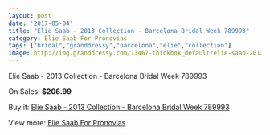```yaml
---
layout: post
date: '2017-05-04'
title: "Elie Saab - 2013 Collection - Barcelona Bridal Week 789993"
category: Elie Saab For Pronovias
tags: ["bridal","granddressy","barcelona","elie","collection"]
image: http://img.granddressy.com/13467-thickbox_default/elie-saab-2013-collection-barcelona-bridal-week-789993.jpg
---
```

Elie Saab - 2013 Collection - Barcelona Bridal Week 789993

On Sales: **$206.99**
<a href="https://www.granddressy.com/en/elie-saab-for-pronovias/12535-elie-saab-2013-collection-barcelona-bridal-week-789993.html"><amp-img layout="responsive" width="600" height="600" src="//img.granddressy.com/13467-thickbox_default/elie-saab-2013-collection-barcelona-bridal-week-789993.jpg" alt="Elie Saab - 2013 Collection - Barcelona Bridal Week 789993 0" /></a>

Buy it: [Elie Saab - 2013 Collection - Barcelona Bridal Week 789993](https://www.granddressy.com/en/elie-saab-for-pronovias/12535-elie-saab-2013-collection-barcelona-bridal-week-789993.html "Elie Saab - 2013 Collection - Barcelona Bridal Week 789993")

View more: [Elie Saab For Pronovias](https://www.granddressy.com/en/147-elie-saab-for-pronovias "Elie Saab For Pronovias")